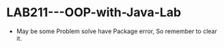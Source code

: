# LAB211---OOP-with-Java-Lab
- May be some Problem solve have Package error, So remember to clear it.

